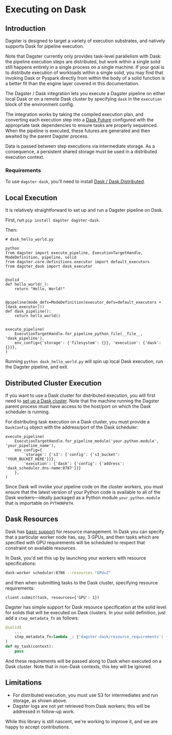 # Executing on Dask

## Introduction

Dagster is designed to target a variety of execution substrates, and natively
supports Dask for pipeline execution.

Note that Dagster currently only provides task-level parallelism with Dask: the pipeline execution
steps are distributed, but work within a single solid still happens entirely in a single process on
a single machine. If your goal is to distribute execution of workloads within a single solid, you
may find that invoking Dask or Pyspark directly from within the body of a solid function is a better
fit than the engine layer covered in this documentation.

The Dagster / Dask integration lets you execute a Dagster pipeline on either local Dask or on a
remote Dask cluster by specifying `dask` in the `execution` block of the environment config.

The integration works by taking the compiled execution plan, and converting each execution step
into a [Dask Future](https://docs.dask.org/en/latest/futures.html) configured with the appropriate
task dependencies to ensure tasks are properly sequenced. When the pipeline is executed, these
futures are generated and then awaited by the parent Dagster process.

Data is passed between step executions via intermediate storage. As a consequence, a persistent
shared storage must be used in a distributed execution context.

### Requirements

To use `dagster-dask`, you'll need to install
[Dask / Dask.Distributed](https://distributed.readthedocs.io/en/latest/install.html).

## Local Execution

It is relatively straightforward to set up and run a Dagster pipeline on Dask.

First, run `pip install dagster dagster-dask`.

Then:

```
# dask_hello_world.py

python
from dagster import execute_pipeline, ExecutionTargetHandle, ModeDefinition, pipeline, solid
from dagster.core.definitions.executor import default_executors
from dagster_dask import dask_executor


@solid
def hello_world(_):
    return "Hello, World!"


@pipeline(mode_defs=ModeDefinition(executor_defs=default_executors + [dask_executor]))
def dask_pipeline():
    return hello_world()


execute_pipeline(
    ExecutionTargetHandle.for_pipeline_python_file(__file__, 'dask_pipeline'),
    env_config={'storage': {'filesystem': {}}, 'execution': {'dask': {}}},
)
```

Running `python dask_hello_world.py` will spin up local Dask execution, run the Dagster pipeline,
and exit.

## Distributed Cluster Execution

If you want to use a Dask cluster for distributed execution, you will first need to
[set up a Dask cluster](https://distributed.readthedocs.io/en/latest/quickstart.html#setup-dask-distributed-the-hard-way).
Note that the machine running the Dagster parent process must have access to the host/port on which
the Dask scheduler is running.

For distributing task execution on a Dask cluster, you must provide a `DaskConfig` object with
the address/port of the Dask scheduler:

```
execute_pipeline(
    ExecutionTargetHandle.for_pipeline_module('your.python.module', 'your_pipeline_name'),
    env_config={
        'storage': {'s3': {'config': {'s3_bucket': 'YOUR_BUCKET_HERE'}}},
        'execution': {'dask': {'config': {'address': 'dask_scheduler.dns-name:8787'}}}
    },
)
```

Since Dask will invoke your pipeline code on the cluster workers, you must ensure that the latest
version of your Python code is available to all of the Dask workers—ideally packaged as a Python
module `your.python.module` that is importable on `PYTHONPATH`.

## Dask Resources

Dask has [basic support](https://distributed.dask.org/en/latest/resources.html) for resource
management. In Dask you can specify that a particular worker node has, say, 3 GPUs, and then tasks
which are specified with GPU requirements will be scheduled to respect that constraint on available
resources.

In Dask, you'd set this up by launching your workers with resource specifications:

```bash
dask-worker scheduler:8786 --resources "GPU=2"
```

and then when submitting tasks to the Dask cluster, specifying resource requirements:

```
client.submit(task, resources={'GPU': 1})
```

Dagster has simple support for Dask resource specification at the solid level for solids that will
be executed on Dask clusters. In your solid definition, just add a `step_metadata_fn` as follows:

```python
@solid(
    ...
    step_metadata_fn=lambda _: {'dagster-dask/resource_requirements': {'GPU': 1}},
)
def my_task(context):
    pass
```

And these requirements will be passed along to Dask when executed on a Dask cluster. Note that in
non-Dask contexts, this key will be ignored.

## Limitations

- For distributed execution, you must use S3 for intermediates and run storage, as shown above.
- Dagster logs are not yet retrieved from Dask workers; this will be addressed in follow-up work.

While this library is still nascent, we're working to improve it, and we are happy to accept
contributions.

